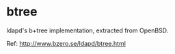 # btree

ldapd's b+tree implementation, extracted from OpenBSD.

Ref:
http://www.bzero.se/ldapd/btree.html